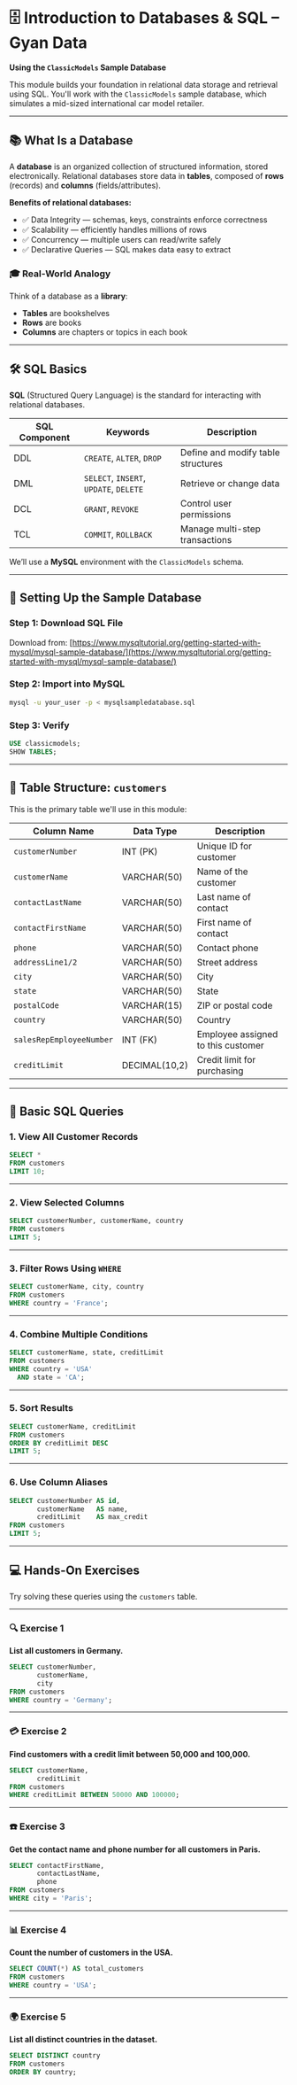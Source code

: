 # 🗄️ Introduction to Databases & SQL – Gyan Data

**Using the `ClassicModels` Sample Database**

This module builds your foundation in relational data storage and retrieval using SQL. You'll work with the `ClassicModels` sample database, which simulates a mid-sized international car model retailer.

---

## 📚 What Is a Database

A **database** is an organized collection of structured information, stored electronically. Relational databases store data in **tables**, composed of **rows** (records) and **columns** (fields/attributes).

**Benefits of relational databases:**

* ✅ Data Integrity — schemas, keys, constraints enforce correctness
* ✅ Scalability — efficiently handles millions of rows
* ✅ Concurrency — multiple users can read/write safely
* ✅ Declarative Queries — SQL makes data easy to extract

### 🎓 Real-World Analogy

Think of a database as a **library**:

* **Tables** are bookshelves
* **Rows** are books
* **Columns** are chapters or topics in each book

---

## 🛠️ SQL Basics

**SQL** (Structured Query Language) is the standard for interacting with relational databases.

| SQL Component | Keywords                               | Description                        |
| ------------- | -------------------------------------- | ---------------------------------- |
| DDL           | `CREATE`, `ALTER`, `DROP`              | Define and modify table structures |
| DML           | `SELECT`, `INSERT`, `UPDATE`, `DELETE` | Retrieve or change data            |
| DCL           | `GRANT`, `REVOKE`                      | Control user permissions           |
| TCL           | `COMMIT`, `ROLLBACK`                   | Manage multi-step transactions     |

We’ll use a **MySQL** environment with the `ClassicModels` schema.

---

## 🧰 Setting Up the Sample Database

### Step 1: Download SQL File

Download from:
[https://www.mysqltutorial.org/getting-started-with-mysql/mysql-sample-database/](https://www.mysqltutorial.org/getting-started-with-mysql/mysql-sample-database/)

### Step 2: Import into MySQL

```bash
mysql -u your_user -p < mysqlsampledatabase.sql
```

### Step 3: Verify

```sql
USE classicmodels;
SHOW TABLES;
```

---

## 🧱 Table Structure: `customers`

This is the primary table we'll use in this module:

| Column Name              | Data Type     | Description                        |
| ------------------------ | ------------- | ---------------------------------- |
| `customerNumber`         | INT (PK)      | Unique ID for customer             |
| `customerName`           | VARCHAR(50)   | Name of the customer               |
| `contactLastName`        | VARCHAR(50)   | Last name of contact               |
| `contactFirstName`       | VARCHAR(50)   | First name of contact              |
| `phone`                  | VARCHAR(50)   | Contact phone                      |
| `addressLine1/2`         | VARCHAR(50)   | Street address                     |
| `city`                   | VARCHAR(50)   | City                               |
| `state`                  | VARCHAR(50)   | State                              |
| `postalCode`             | VARCHAR(15)   | ZIP or postal code                 |
| `country`                | VARCHAR(50)   | Country                            |
| `salesRepEmployeeNumber` | INT (FK)      | Employee assigned to this customer |
| `creditLimit`            | DECIMAL(10,2) | Credit limit for purchasing        |

---

## 🧪 Basic SQL Queries

### 1. View All Customer Records

```sql
SELECT *
FROM customers
LIMIT 10;
```

---

### 2. View Selected Columns

```sql
SELECT customerNumber, customerName, country
FROM customers
LIMIT 5;
```

---

### 3. Filter Rows Using `WHERE`

```sql
SELECT customerName, city, country
FROM customers
WHERE country = 'France';
```

---

### 4. Combine Multiple Conditions

```sql
SELECT customerName, state, creditLimit
FROM customers
WHERE country = 'USA'
  AND state = 'CA';
```

---

### 5. Sort Results

```sql
SELECT customerName, creditLimit
FROM customers
ORDER BY creditLimit DESC
LIMIT 5;
```

---

### 6. Use Column Aliases

```sql
SELECT customerNumber AS id,
       customerName   AS name,
       creditLimit    AS max_credit
FROM customers
LIMIT 5;
```

---

## 💻 Hands-On Exercises

Try solving these queries using the `customers` table.

---

### 🔍 Exercise 1

**List all customers in Germany.**

```sql
SELECT customerNumber,
       customerName,
       city
FROM customers
WHERE country = 'Germany';
```

---

### 💳 Exercise 2

**Find customers with a credit limit between 50,000 and 100,000.**

```sql
SELECT customerName,
       creditLimit
FROM customers
WHERE creditLimit BETWEEN 50000 AND 100000;
```

---

### ☎️ Exercise 3

**Get the contact name and phone number for all customers in Paris.**

```sql
SELECT contactFirstName,
       contactLastName,
       phone
FROM customers
WHERE city = 'Paris';
```

---

### 📊 Exercise 4

**Count the number of customers in the USA.**

```sql
SELECT COUNT(*) AS total_customers
FROM customers
WHERE country = 'USA';
```

---

### 🌍 Exercise 5

**List all distinct countries in the dataset.**

```sql
SELECT DISTINCT country
FROM customers
ORDER BY country;
```

